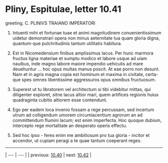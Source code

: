 # Pliny, Espitulae, letter 10.41

greeting. C. PLINIVS TRAIANO IMPERATORI



1. Intuenti mihi et fortunae tuae et animi magnitudinem conuenientissimum uidetur demonstrari opera non minus aeternitate tua quam gloria digna, quantum-que pulchritudinis tantum utilitatis habitura.



2. Est in Nicomedensium finibus amplissimus lacus. Per hunc marmora fructus ligna materiae et sumptu modico et labore usque ad uiam nauibus, inde magno labore maiore impendio uehiculis ad mare deuehuntur ... hoc opus multas manus poscit. At eae porro non desunt. Nam et in agris magna copia est hominum et maxima in civitate, certa-que spes omnes libentissime aggressuros opus omnibus fructuosum.



3. Superest ut tu libratorem vel architectum si tibi videbitur mittas, qui diligenter exploret, sitne lacus altior mari, quem artifices regionis huius quadraginta cubitis altiorem esse contendunt.



4. Ego per eadem loca invenio fossam a rege percussam, sed incertum utrum ad colligendum umorem circumiacentium agrorum an ad committendum flumini lacum; est enim imperfecta. Hoc quoque dubium, intercepto rege mortalitate an desperato operis effectu.



5. Sed hoc ipso - feres enim me ambitiosum pro tua gloria - incitor et accendor, ut cupiam peragi a te quae tantum coeperant reges.



---

| --- | --- |
| previous: [10.40](../10.40/) | next: [10.42](../10.42/) |